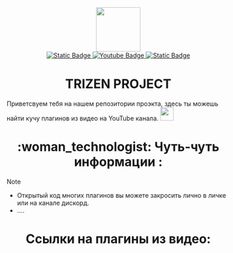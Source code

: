 <div id="header" align="center">
  <img src="https://user-images.githubusercontent.com/74038190/226127923-0e8b7792-7b3c-462b-951b-63c96ba1a5af.gif" width="100"/>
</div>

<div id="badges" align="center">
  <a href="https://discord.gg/exubBYRyu4">
    <img alt="Static Badge" src="https://img.shields.io/badge/Discord-link?style=for-the-badge&logo=Discord&logoColor=white&color=blue&link=https%3A%2F%2Fdiscord.gg%2FexubBYRyu4">
  </a>
  <a href="(https://www.youtube.com/@Smoxeq">
    <img src="https://img.shields.io/badge/YouTube-red?style=for-the-badge&logo=youtube&logoColor=white" alt="Youtube Badge"/>
  </a>
  <a href="https://t.me/Smoxeq">
    <img alt="Static Badge" src="https://img.shields.io/badge/Telegram-link?style=for-the-badge&logo=Telegram&logoColor=white&color=blue&link=https%3A%2F%2Fdiscord.gg%2FexubBYRyu4">
  </a>
</div>
<div>
<h1 align="center">
  TRIZEN PROJECT
</h1>
<a>
  Приветсвуем тебя на нашем репозитории проэкта, здесь ты можешь найти кучу плагинов из видео на YouTube канала.
  <img src="https://media.giphy.com/media/hvRJCLFzcasrR4ia7z/giphy.gif" width="30px"/>
  <a>
</div>
<div align="center">
  <h1>:woman_technologist: Чуть-чуть информации :</h1>
</div>

> [!NOTE]
>   - Открытый код многих плагинов вы можете закросить лично в личке или на канале дискорд.
>   - ....

<h1 align="center">
  Ссылки на плагины из видео:
</h1>
